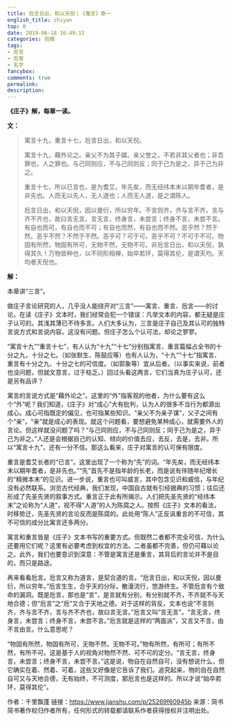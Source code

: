 ```yaml
---
title: 卮言日出，和以天倪丨《寓言》章一
english_title: zhiyan
top: 0
date: 2019-06-18 16:49:12
categories: 拾摘
tags: 
- 卮言
- 卮客
- 名字
fancybox:
comments: true
permalink:
description:
---
```

**《庄子》解，每章一读。**

**文：**

> 寓言十九，重言十七，卮言日出，和以天倪。
> 
> 寓言十九，藉外论之。亲父不为其子媒。亲父誉之，不若非其父者也；非吾罪也，人之罪也。与己同则应，不与己同则反；同于己为是之，异于己为非之。
> 
> 重言十七，所以已言也，是为耆艾。年先矣，而无经纬本末以期年耆者，是非先也。人而无以先人，无人道也；人而无人道，是之谓陈人。
> 
> 卮言日出，和以天倪，因以曼衍，所以穷年。不言则齐，齐与言不齐，言与齐不齐也，故曰言无言。言无言，终身言，未尝言；终身不言，未尝不言。有自也而可，有自也而不可；有自也而然，有自也而不然。恶乎然？然于然。恶乎不然？不然于不然。恶乎可？可于可。恶乎不可？不可于不可。物固有所然，物固有所可，无物不然，无物不可。非卮言日出，和以天倪，孰得其久！万物皆种也，以不同形相禅，始卒若环，莫得其伦，是谓天均。天均者天倪也。

<!--more-->

**解：**

本章讲“三言”。

做庄子言论研究的人，几乎没人能绕开对“三言”——寓言、重言、卮言——的讨论。在读《庄子》文本时，我们经常会犯一个错误：凡举文本的内容，都无疑是庄子认可的。其浅其薄已不待多言。人们大多认为，三言是庄子自己及其认可的独特言说方式和言说内容。这没有问题。但庄子怎么个认可法，却论之寥寥。

“寓言十九”“重言十七”，有人认为“十九”“十七”分别指寓言、重言篇幅占全书的十分之九，十分之七。（如张默生、陈鼓应等）也有人认为，“十九”“十七”指寓言、重言有十分之九、十分之七的可信度。（如郭象等）宜从后者。（以事实来说，前者也没问题，但就文意言，过于枯乏。）回过头看这两言，它们当真为庄子认可，还是另有品评？

寓言的言说方式是“藉外论之”。这里的“外”指客观的他者，为什么要有这么个“外”呢？我们知道，《庄子》对“成心”大有批判，认为人的很多不当行为都源出成心。成心可指既定的偏见，也可指某些知识。“亲父不为亲子谋”，父子之间有个“亲”，“亲”就是成心的表现。就这个问题看，要想避免某种成心，就需要外人的言论。但这样就没问题了吗？“与己同则应，不与己同则反；同于己为是之，异于己为非之。”人还是会根据自己的认知、倾向的价值去应，去反，去是，去非。所以“寓言十九”，还有一分不信。那这么看来，庄子对寓言的认可保有限度。

重言是耆艾长者的“已言”。这里出现了一个称为“先”的词。“年先矣，而无经纬本末以期年耆者，是非先也。”“先”首先不是指年龄的长老，而是说有伴随年纪增长的“精微本末”的见识。进一步说，重言也可叫威言，其中包含见识和威信，与年纪没有必然联系。浏览古代经典，我们发现，中国自古就有引经据典的习惯；往后还形成了先圣先贤的叙事方式。重言正于此有所揭示。人们把先圣先贤的“经纬本末”之论称为“人道”，视不得“人道”的人为陈腐之人。按照《庄子》文本的看法，时移势迁，先圣先贤的言论反而是陈腐的。此处用“陈人”正反讽重言的不可信，其不可信的成分比寓言还多两分。

寓言和重言皆是《庄子》文本书写的重要方式。但既然二者都不完全可信，为什么还要用它们呢？这里有必要考虑到权宜的方法。二者虽都不完善，但仍可藉以论之。此外，我们也要意识到深意：不管是寓言还是重言，其背后的言论并不是目的，而只是路途。

再来看看卮言。卮言又称为道言，是契合道的言。“卮言日出，和以天倪，因以曼衍，所以穷年。”卮言生生，合乎天的分际，散漫流行，悠游终生。不管卮言有个致命的漏洞。既是卮言，那也是“言”，是言就有分别，有分别就不齐，不齐就不与天地合德；但“卮言”之“卮”又合于天地之德。对于这样的背反，文本也说“不言则齐，齐与言不齐，言与齐不齐也，故曰言无言。”卮言又叫“言无言”。“言无言，终身言，未尝言；终身不言，未尝不言。”卮言就是这样的“两面派”，又言又不言，由不言由言。什么意思呢？

“物固有所然，物固有所可，无物不然，无物不可。”物有所然，有所可；有所不然，有所不可。这是基于人的视角对物然不然、可不可的定分。“言无言，终身言，未尝言；终身不言，未尝不言。”这是说，物自在自然自可，没有想说什么，但它确实在着、然着、可着，这些又好像是它告诉了我们。追究起来，物的自在自然自可又与天地合德，无有始终，不可测度，那卮言也是这样的。所以才说“始卒若环，莫得其伦”。

作者：千里飘蓬
链接：https://www.jianshu.com/p/25269f60945b
来源：简书
简书著作权归作者所有，任何形式的转载都请联系作者获得授权并注明出处。